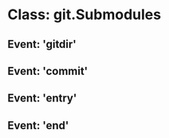 # Class: git.Submodules

## Event: 'gitdir'

## Event: 'commit'

## Event: 'entry'

## Event: 'end'

